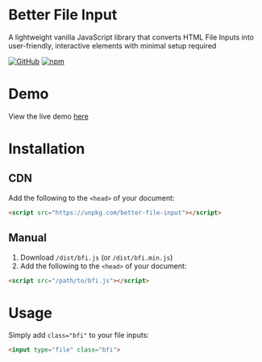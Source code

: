 # Better File Input
A lightweight vanilla JavaScript library that converts HTML File Inputs into user-friendly, interactive elements with minimal setup required

[![GitHub](https://img.shields.io/github/license/nifte/better-file-input.svg)](https://github.com/nifte/better-file-input/blob/master/LICENSE)
[![npm](https://img.shields.io/npm/v/better-file-input.svg)](https://www.npmjs.com/package/better-file-input)

# Demo
View the live demo [here](https://nifte.github.io/better-file-input)

# Installation
## CDN
Add the following to the `<head>` of your document:
```html
<script src="https://unpkg.com/better-file-input"></script>
```

## Manual
1. Download `/dist/bfi.js` (or `/dist/bfi.min.js`)
2. Add the following to the `<head>` of your document:
```html
<script src="/path/to/bfi.js"></script>
```

# Usage
Simply add `class="bfi"` to your file inputs:
```html
<input type="file" class="bfi">
```